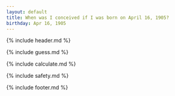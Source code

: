 ```yaml
---
layout: default
title: When was I conceived if I was born on April 16, 1905?
birthday: Apr 16, 1905
---
```


{% include header.md %}

{% include guess.md %}

{% include calculate.md %}

{% include safety.md %}

{% include footer.md %}



